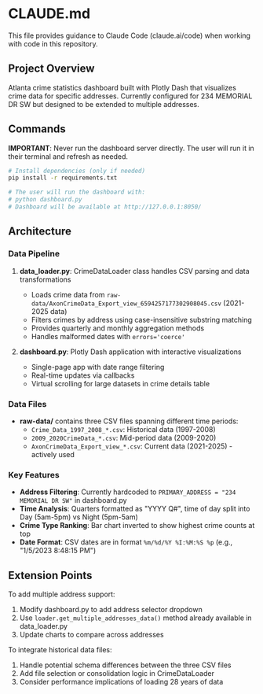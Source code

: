 # CLAUDE.md

This file provides guidance to Claude Code (claude.ai/code) when working with code in this repository.

## Project Overview

Atlanta crime statistics dashboard built with Plotly Dash that visualizes crime data for specific addresses. Currently configured for 234 MEMORIAL DR SW but designed to be extended to multiple addresses.

## Commands

**IMPORTANT**: Never run the dashboard server directly. The user will run it in their terminal and refresh as needed.

```bash
# Install dependencies (only if needed)
pip install -r requirements.txt

# The user will run the dashboard with:
# python dashboard.py
# Dashboard will be available at http://127.0.0.1:8050/
```

## Architecture

### Data Pipeline
1. **data_loader.py**: CrimeDataLoader class handles CSV parsing and data transformations
   - Loads crime data from `raw-data/AxonCrimeData_Export_view_6594257177302908045.csv` (2021-2025 data)
   - Filters crimes by address using case-insensitive substring matching
   - Provides quarterly and monthly aggregation methods
   - Handles malformed dates with `errors='coerce'`

2. **dashboard.py**: Plotly Dash application with interactive visualizations
   - Single-page app with date range filtering
   - Real-time updates via callbacks
   - Virtual scrolling for large datasets in crime details table

### Data Files
- **raw-data/** contains three CSV files spanning different time periods:
  - `Crime_Data_1997_2008_*.csv`: Historical data (1997-2008)
  - `2009_2020CrimeData_*.csv`: Mid-period data (2009-2020)  
  - `AxonCrimeData_Export_view_*.csv`: Current data (2021-2025) - actively used

### Key Features
- **Address Filtering**: Currently hardcoded to `PRIMARY_ADDRESS = "234 MEMORIAL DR SW"` in dashboard.py
- **Time Analysis**: Quarters formatted as "YYYY Q#", time of day split into Day (5am-5pm) vs Night (5pm-5am)
- **Crime Type Ranking**: Bar chart inverted to show highest crime counts at top
- **Date Format**: CSV dates are in format `%m/%d/%Y %I:%M:%S %p` (e.g., "1/5/2023 8:48:15 PM")

## Extension Points

To add multiple address support:
1. Modify dashboard.py to add address selector dropdown
2. Use `loader.get_multiple_addresses_data()` method already available in data_loader.py
3. Update charts to compare across addresses

To integrate historical data files:
1. Handle potential schema differences between the three CSV files
2. Add file selection or consolidation logic in CrimeDataLoader
3. Consider performance implications of loading 28 years of data